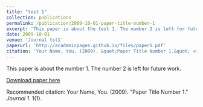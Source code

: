 ```yaml
---
title: "test 1"
collection: publications
permalink: /publication/2009-10-01-paper-title-number-1
excerpt: 'This paper is about the test 1. The number 2 is left for future work.'
date: 2009-10-01
venue: 'Journal tst1'
paperurl: 'http://academicpages.github.io/files/paper1.pdf'
citation: 'Your Name, You. (2009). &quot;Paper Title Number 1.&quot; <i>Journal 1</i>. 1(1).'
---
```

This paper is about the number 1. The number 2 is left for future work.

[Download paper here](http://academicpages.github.io/files/paper1.pdf)

Recommended citation: Your Name, You. (2009). "Paper Title Number 1." <i>Journal 1</i>. 1(1).
